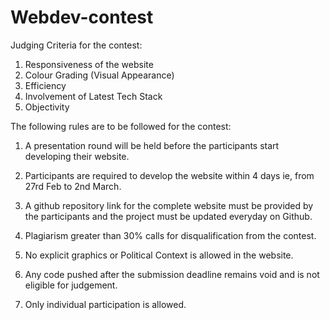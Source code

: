 # Webdev-contest

Judging Criteria for the contest: 

1. Responsiveness of the website
2. Colour Grading (Visual Appearance)
3. Efficiency 
4. Involvement of Latest Tech Stack
5. Objectivity



The following rules are to be followed for the contest:

1) A presentation round will be held before the participants start developing their website. 

2) Participants are required to develop the website within 4 days ie, from 27rd Feb to 2nd March. 

3) A github repository link for the complete website must be provided by the participants and the project must be updated everyday on Github. 

4) Plagiarism greater than 30% calls for disqualification from the contest. 

5) No explicit graphics or Political Context is allowed in the website. 

6) Any code pushed after the submission deadline remains void and is not eligible for judgement. 

7) Only individual participation is allowed.

